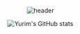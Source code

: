 <div align="center">
  
  ![header](https://capsule-render.vercel.app/api?type=Waving&text=HelloWorld&fontColor=F5A9A9&fontSize=70&animation=fadeIn&fontAlignY=55)


  ![Yurim's GitHub stats](https://github-readme-stats.vercel.app/api?username=yurimBang&show_icons=true&theme=radical)

  </div>

<!--
**YuRimBang/YuRimBang** is a ✨ _special_ ✨ repository because its `README.md` (this file) appears on your GitHub profile.

Here are some ideas to get you started:

- 🔭 I’m currently working on ...
- 🌱 I’m currently learning ...
- 👯 I’m looking to collaborate on ...
- 🤔 I’m looking for help with ...
- 💬 Ask me about ...
- 📫 How to reach me: ...
- 😄 Pronouns: ...
- ⚡ Fun fact: ...
-->
